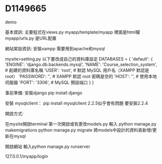 # D1149665
demo

基本資訊:
主要程式在views.py
myapp/template/myapp 裡面是html檔
myapp/urls.py 是URL配置

網站架設資訊:
安裝xampp
需要用到apache和mysql

mysite>setting.py
以下要改成自己的資料庫設定
DATABASES = {
    'default': {
        'ENGINE': 'django.db.backends.mysql',
        'NAME': 'Course_selection_system',     # 創建的資料庫名稱
        'USER': 'root',           # 默認 MySQL 用戶名（XAMPP 默認是 root）
        'PASSWORD': '',           # XAMPP 默認 root 密碼是空的
        'HOST': '',      # 使用本地伺服器
        'PORT': '3306',           # MySQL 預設端口
    }
}

事前準備:
安裝django
pip install django

安裝 mysqlclient：
pip install mysqlclient
2.2.5似乎會有問題
要安裝2.2.4

開啟方式:

在mysite開啟terminal
第一次開啟或有更改models.py
輸入
python manage.py makemigrations
python manage.py migrate
將models中設計的資料表新增/更新在mysql

開啟網站
輸入python manage.py runserver

127.0.0.1/myapp/login

